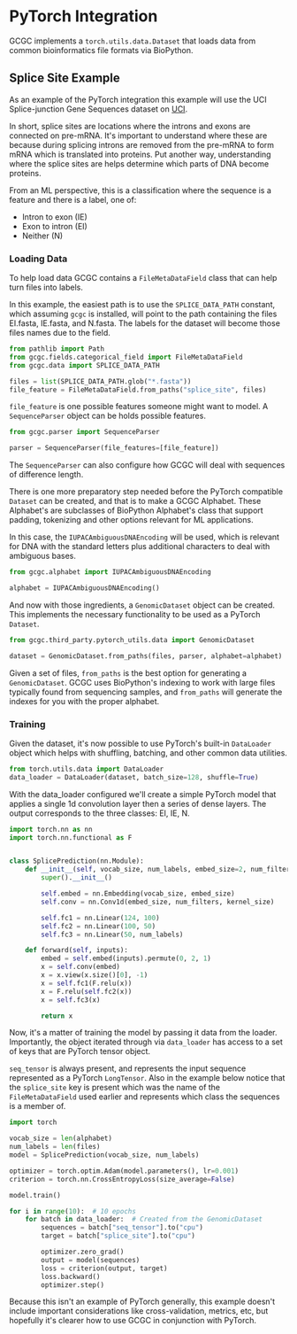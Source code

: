 # PyTorch Integration

GCGC implements a `torch.utils.data.Dataset` that loads data from common bioinformatics file
formats via BioPython.

## Splice Site Example

As an example of the PyTorch integration this example will use the UCI Splice-junction Gene
Sequences dataset on [UCI][uci].

In short, splice sites are locations where the introns and exons are connected on pre-mRNA. It's
important to understand where these are because during splicing introns are removed from the
pre-mRNA to form mRNA which is translated into proteins. Put another way, understanding where the
splice sites are helps determine which parts of DNA become proteins.

From an ML perspective, this is a classification where the sequence is a feature and there is a
label, one of:

- Intron to exon (IE)
- Exon to intron (EI)
- Neither (N)

### Loading Data

To help load data GCGC contains a `FileMetaDataField` class that can help turn files into labels.

In this example, the easiest path is to use the `SPLICE_DATA_PATH` constant, which assuming `gcgc`
is installed, will point to the path containing the files EI.fasta, IE.fasta, and N.fasta. The
labels for the dataset will become those files names due to the field.

```python
from pathlib import Path
from gcgc.fields.categorical_field import FileMetaDataField
from gcgc.data import SPLICE_DATA_PATH

files = list(SPLICE_DATA_PATH.glob("*.fasta"))
file_feature = FileMetaDataField.from_paths("splice_site", files)
```

`file_feature` is one possible features someone might want to model. A `SequenceParser` object can
be holds possible features.

```python
from gcgc.parser import SequenceParser

parser = SequenceParser(file_features=[file_feature])
```

The `SequenceParser` can also configure how GCGC will deal with sequences of difference length.

There is one more preparatory step needed before the PyTorch compatible `Dataset` can be created,
and that is to make a GCGC Alphabet. These Alphabet's are subclasses of BioPython Alphabet's class
that support padding, tokenizing and other options relevant for ML applications.

In this case, the `IUPACAmbiguousDNAEncoding` will be used, which is relevant for DNA with the
standard letters plus additional characters to deal with ambiguous bases.

```python
from gcgc.alphabet import IUPACAmbiguousDNAEncoding

alphabet = IUPACAmbiguousDNAEncoding()
```

And now with those ingredients, a `GenomicDataset` object can be created. This implements the
necessary functionality to be used as a PyTorch `Dataset`.

```python
from gcgc.third_party.pytorch_utils.data import GenomicDataset

dataset = GenomicDataset.from_paths(files, parser, alphabet=alphabet)
```

Given a set of files, `from_paths` is the best option for generating a `GenomicDataset`. GCGC uses
BioPython's indexing to work with large files typically found from sequencing samples, and
`from_paths` will generate the indexes for you with the proper alphabet.

### Training

Given the dataset, it's now possible to use PyTorch's built-in `DataLoader` object which helps with
shuffling, batching, and other common data utilities.

```python
from torch.utils.data import DataLoader
data_loader = DataLoader(dataset, batch_size=128, shuffle=True)
```

With the data_loader configured we'll create a simple PyTorch model that applies a single 1d
convolution layer then a series of dense layers. The output corresponds to the three classes: EI,
IE, N.

```python
import torch.nn as nn
import torch.nn.functional as F


class SplicePrediction(nn.Module):
    def __init__(self, vocab_size, num_labels, embed_size=2, num_filters=2, kernel_size=1):
        super().__init__()

        self.embed = nn.Embedding(vocab_size, embed_size)
        self.conv = nn.Conv1d(embed_size, num_filters, kernel_size)

        self.fc1 = nn.Linear(124, 100)
        self.fc2 = nn.Linear(100, 50)
        self.fc3 = nn.Linear(50, num_labels)

    def forward(self, inputs):
        embed = self.embed(inputs).permute(0, 2, 1)
        x = self.conv(embed)
        x = x.view(x.size()[0], -1)
        x = self.fc1(F.relu(x))
        x = F.relu(self.fc2(x))
        x = self.fc3(x)

        return x
```

Now, it's a matter of training the model by passing it data from the loader. Importantly, the
object iterated through via `data_loader` has access to a set of keys that are PyTorch tensor
object.

`seq_tensor` is always present, and represents the input sequence represented as a PyTorch
`LongTensor`. Also in the example below notice that the `splice_site` key is present which was the
name of the `FileMetaDataField` used earlier and represents which class the sequences is a member
of.

```python
import torch

vocab_size = len(alphabet)
num_labels = len(files)
model = SplicePrediction(vocab_size, num_labels)

optimizer = torch.optim.Adam(model.parameters(), lr=0.001)
criterion = torch.nn.CrossEntropyLoss(size_average=False)

model.train()

for i in range(10):  # 10 epochs
    for batch in data_loader:  # Created from the GenomicDataset
        sequences = batch["seq_tensor"].to("cpu")
        target = batch["splice_site"].to("cpu")

        optimizer.zero_grad()
        output = model(sequences)
        loss = criterion(output, target)
        loss.backward()
        optimizer.step()
```

Because this isn't an example of PyTorch generally, this example doesn't include important
considerations like cross-validation, metrics, etc, but hopefully it's clearer how to use GCGC in
conjunction with PyTorch.

[uci]: https://archive.ics.uci.edu/ml/datasets/Molecular+Biology+(Splice-junction+Gene+Sequences)
